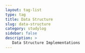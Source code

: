```yaml
---
layout: tag-list
type: tag
title: Data Structure
slug: data-structure
category: studylog
sidebar: false
description: >
   Data Structure Implementations
---
```

